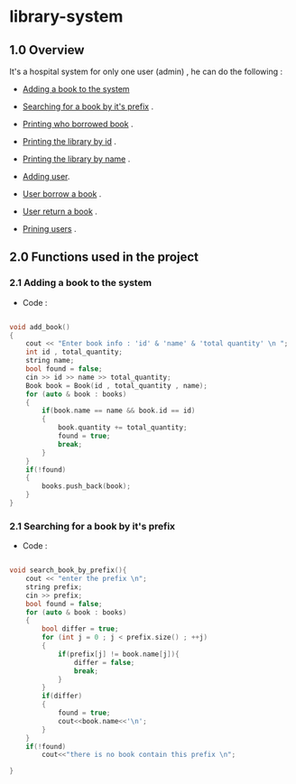 # library-system

## 1.0 Overview

It's a hospital system for only one user (admin) , he can do the following :

- [Adding a book to the system](2.1-Adding-a-book-to-the-system) 

- [Searching for a book by it's prefix]() .

- [Printing who borrowed book]() .

- [Printing the library by id]() .

- [Printing the library by name]() .

- [Adding user]().

- [User borrow a book]() .

- [User return a book]() .

- [Prining users]() .


## 2.0 Functions used in the project

### 2.1 Adding a book to the system

  - Code :

```cpp

void add_book()
{
    cout << "Enter book info : 'id' & 'name' & 'total quantity' \n ";
    int id , total_quantity;
    string name;
    bool found = false;
    cin >> id >> name >> total_quantity;
    Book book = Book(id , total_quantity , name);
    for (auto & book : books)
    {
        if(book.name == name && book.id == id)
        {
            book.quantity += total_quantity;
            found = true;
            break;
        }
    }
    if(!found)
    {
        books.push_back(book);
    }
}

```



### 2.1 Searching for a book by it's prefix

  - Code :

```cpp

void search_book_by_prefix(){
    cout << "enter the prefix \n";
    string prefix;
    cin >> prefix;
    bool found = false;
    for (auto & book : books)
    {
        bool differ = true;
        for (int j = 0 ; j < prefix.size() ; ++j)
        {
            if(prefix[j] != book.name[j]){
                differ = false;
                break;
            }
        }
        if(differ)
        {
            found = true;
            cout<<book.name<<'\n';
        }
    }
    if(!found)
        cout<<"there is no book contain this prefix \n";

}

```






















































































